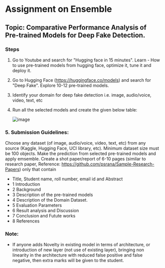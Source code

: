 # Assignment on Ensemble

## Topic: Comparative Performance Analysis of Pre-trained Models for Deep Fake Detection.

### Steps
1. Go to Youtube and search for "Hugging face in 15 minutes". Learn - How to use pre-trained models from hugging face, optimize it, tune it and deploy it.
2. Go to Hugging Face (https://huggingface.co/models) and search for "Deep Fake". Explore 10-12 pre-trained models.
3. Identify your domain for deep fake detection i.e. image, audio/voice, video, text, etc
4. Run all the selected models and create the given below table:

   ![image](https://github.com/user-attachments/assets/762f2037-5de8-4fa6-9ab1-f1696f7c5416)

### 5. Submission Guidelines:
   Choose any dataset (of image, audio/voice, video, text, etc) from any source (Kaggle, Hugging Face, UCI library, etc). Minimum dataset size must be 100 objects. Make the prediction from selected pre-trained models and apply emsemble. Create a shot paper/report of 6-10 pages (similar to research paper, Reference: https://github.com/psrana/Sample-Research-Papers) only that contain
  - Title, Student name, roll number, email id and Abstract
  - 1 Introduction
  - 2 Background
  - 3 Description of the pre-trained models
  - 4 Description of the Domain Dataset.
  - 5 Evaluation Parameters
  - 6 Result analysis and Discussion
  - 7 Conclusion and Futute works
  - 8 References

### Note:
  - If anyone adds Novelty in existing model in terms of architecture, or introduction of new layer (not use of existing layer), bringing non linearity in the architecture with reduced false positive and false negative, then extra marks will be given to the student.
